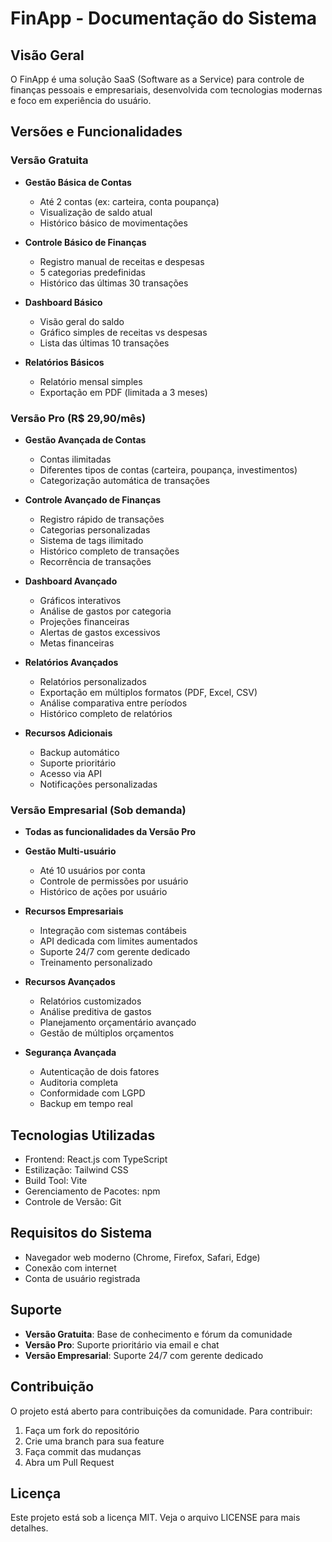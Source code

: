 # FinApp - Documentação do Sistema

## Visão Geral
O FinApp é uma solução SaaS (Software as a Service) para controle de finanças pessoais e empresariais, desenvolvida com tecnologias modernas e foco em experiência do usuário.

## Versões e Funcionalidades

### Versão Gratuita
- **Gestão Básica de Contas**
  - Até 2 contas (ex: carteira, conta poupança)
  - Visualização de saldo atual
  - Histórico básico de movimentações

- **Controle Básico de Finanças**
  - Registro manual de receitas e despesas
  - 5 categorias predefinidas
  - Histórico das últimas 30 transações

- **Dashboard Básico**
  - Visão geral do saldo
  - Gráfico simples de receitas vs despesas
  - Lista das últimas 10 transações

- **Relatórios Básicos**
  - Relatório mensal simples
  - Exportação em PDF (limitada a 3 meses)

### Versão Pro (R$ 29,90/mês)
- **Gestão Avançada de Contas**
  - Contas ilimitadas
  - Diferentes tipos de contas (carteira, poupança, investimentos)
  - Categorização automática de transações

- **Controle Avançado de Finanças**
  - Registro rápido de transações
  - Categorias personalizadas
  - Sistema de tags ilimitado
  - Histórico completo de transações
  - Recorrência de transações

- **Dashboard Avançado**
  - Gráficos interativos
  - Análise de gastos por categoria
  - Projeções financeiras
  - Alertas de gastos excessivos
  - Metas financeiras

- **Relatórios Avançados**
  - Relatórios personalizados
  - Exportação em múltiplos formatos (PDF, Excel, CSV)
  - Análise comparativa entre períodos
  - Histórico completo de relatórios

- **Recursos Adicionais**
  - Backup automático
  - Suporte prioritário
  - Acesso via API
  - Notificações personalizadas

### Versão Empresarial (Sob demanda)
- **Todas as funcionalidades da Versão Pro**
- **Gestão Multi-usuário**
  - Até 10 usuários por conta
  - Controle de permissões por usuário
  - Histórico de ações por usuário

- **Recursos Empresariais**
  - Integração com sistemas contábeis
  - API dedicada com limites aumentados
  - Suporte 24/7 com gerente dedicado
  - Treinamento personalizado

- **Recursos Avançados**
  - Relatórios customizados
  - Análise preditiva de gastos
  - Planejamento orçamentário avançado
  - Gestão de múltiplos orçamentos

- **Segurança Avançada**
  - Autenticação de dois fatores
  - Auditoria completa
  - Conformidade com LGPD
  - Backup em tempo real

## Tecnologias Utilizadas
- Frontend: React.js com TypeScript
- Estilização: Tailwind CSS
- Build Tool: Vite
- Gerenciamento de Pacotes: npm
- Controle de Versão: Git

## Requisitos do Sistema
- Navegador web moderno (Chrome, Firefox, Safari, Edge)
- Conexão com internet
- Conta de usuário registrada

## Suporte
- **Versão Gratuita**: Base de conhecimento e fórum da comunidade
- **Versão Pro**: Suporte prioritário via email e chat
- **Versão Empresarial**: Suporte 24/7 com gerente dedicado

## Contribuição
O projeto está aberto para contribuições da comunidade. Para contribuir:
1. Faça um fork do repositório
2. Crie uma branch para sua feature
3. Faça commit das mudanças
4. Abra um Pull Request

## Licença
Este projeto está sob a licença MIT. Veja o arquivo LICENSE para mais detalhes. 